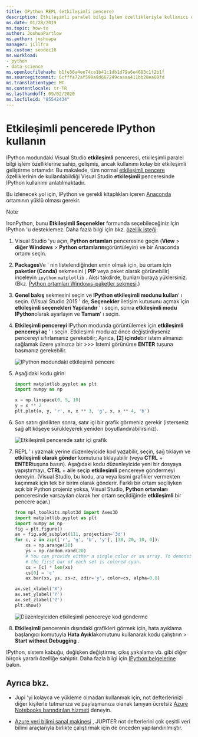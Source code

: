 ```yaml
---
title: IPython REPL (etkileşimli pencere)
description: Etkileşimli paralel bilgi Işlem özellikleriyle kullanıcı dostu etkileşimli bir geliştirme ortamı için, IPython modunda Visual Studio etkileşimli penceresini kullanın.
ms.date: 01/28/2019
ms.topic: how-to
author: JoshuaPartlow
ms.author: joshuapa
manager: jillfra
ms.custom: seodec18
ms.workload:
- python
- data-science
ms.openlocfilehash: b1fe36a4ee74ca1b41c1db1d79a6e4683c1f2b1f
ms.sourcegitcommit: 6cfffa72af599a9d667249caaaa411bb28ea69fd
ms.translationtype: MT
ms.contentlocale: tr-TR
ms.lasthandoff: 09/02/2020
ms.locfileid: "85542434"
---
```

# <a name="use-ipython-in-the-interactive-window"></a>Etkileşimli pencerede IPython kullanın

IPython modundaki Visual Studio **etkileşimli** penceresi, etkileşimli paralel bilgi işlem özelliklerine sahip, gelişmiş, ancak kullanımı kolay bir etkileşimli geliştirme ortamıdır. Bu makalede, tüm normal [etkileşimli pencere](python-interactive-repl-in-visual-studio.md) özelliklerinin de kullanılabildiği Visual Studio **etkileşimli** penceresinde IPython kullanımı anlatılmaktadır.

Bu izlenecek yol için, IPython ve gerekli kitaplıkları içeren [Anaconda](https://www.continuum.io) ortamının yüklü olması gerekir.

> [!Note]
> IronPython, bunu **Etkileşimli Seçenekler** formunda seçebileceğiniz Için IPython 'u desteklemez. Daha fazla bilgi için bkz. [özellik isteği](https://github.com/Microsoft/PTVS/issues/84).

1. Visual Studio 'yu açın, **Python ortamları** penceresine geçin (**View**  >  **diğer Windows**  >  **Python ortamlarını**görüntüleyin) ve bir Anaconda ortamı seçin.

2. **Packages**Ve ' nin listelendiğinden emin olmak için, bu ortam için **paketler (Conda)** sekmesini ( **PIP** veya paket olarak görünebilir) inceleyin `ipython` `matplotlib` . Aksi takdirde, bunları buraya yüklersiniz. (Bkz. [Python ortamları Windows-paketler sekmesi](python-environments-window-tab-reference.md).)

3. **Genel bakış** sekmesini seçin ve **IPython etkileşimli modunu kullan**' ı seçin. (Visual Studio 2015 ' de, **Seçenekler** iletişim kutusunu açmak için **etkileşimli seçenekleri Yapılandır** ' ı seçin, sonra **etkileşimli modu** **IPython**olarak ayarlayın ve **Tamam**' ı seçin.

4. **Etkileşimli pencereyi** IPython modunda görüntülemek için **etkileşimli pencereyi aç** ' ı seçin. Etkileşimli modu az önce değiştirdiyseniz pencereyi sıfırlamanız gerekebilir; Ayrıca, **[2] içinde**bir istem almanızı sağlamak üzere yalnızca bir >>> Istemi görünürse **ENTER** tuşuna basmanız gerekebilir.

    ![IPython modundaki etkileşimli pencere](media/ipython-repl-03.png)

5. Aşağıdaki kodu girin:

   ```python
   import matplotlib.pyplot as plt
   import numpy as np

   x = np.linspace(0, 5, 10)
   y = x ** 2
   plt.plot(x, y, 'r', x, x ** 3, 'g', x, x ** 4, 'b')
   ```

6. Son satırı girdikten sonra, satır içi bir grafik görmeniz gerekir (isterseniz sağ alt köşeye sürükleyerek yeniden boyutlandırabilirsiniz).

    ![Etkileşimli pencerede satır içi grafik](media/ipython-repl-04.png)

7. REPL ' ı yazmak yerine düzenleyicide kod yazabilir, seçin, sağ tıklayın ve **etkileşimli olarak gönder** komutuna tıklayabilir (veya **CTRL** + **ENTER**tuşuna basın). Aşağıdaki kodu düzenleyicide yeni bir dosyaya yapıştırmayı, **CTRL** + **a**ile seçip **etkileşimli** pencereye göndermeyi deneyin. (Visual Studio, bu kodu, ara veya kısmi grafikler vermekten kaçınmak için tek bir birim olarak gönderir. Farklı bir ortam seçiliyken açık bir Python projeniz yoksa, Visual Studio, **Python ortamları** penceresinde varsayılan olarak her ortam seçildiğinde **etkileşimli** bir pencere açar.)

    ```python
    from mpl_toolkits.mplot3d import Axes3D
    import matplotlib.pyplot as plt
    import numpy as np
    fig = plt.figure()
    ax = fig.add_subplot(111, projection='3d')
    for c, z in zip(['r', 'g', 'b', 'y'], [30, 20, 10, 0]):
        xs = np.arange(20)
        ys = np.random.rand(20)
        # You can provide either a single color or an array. To demonstrate this,
        # the first bar of each set is colored cyan.
        cs = [c] * len(xs)
        cs[0] = 'c'
        ax.bar(xs, ys, zs=z, zdir='y', color=cs, alpha=0.8)

    ax.set_xlabel('X')
    ax.set_ylabel('Y')
    ax.set_zlabel('Z')
    plt.show()
    ```

    ![Düzenleyiciden etkileşimli pencereye kod gönderme](media/ipython-repl-05.png)

8. **Etkileşimli** pencerenin dışındaki grafikleri görmek için, hata ayıklama başlangıcı komutuyla **Hata Ayıkla**komutunu kullanarak kodu çalıştırın  >  **Start without Debugging** .

IPython, sistem kabuğu, değişken değiştirme, çıkış yakalama vb. gibi diğer birçok yararlı özelliğe sahiptir. Daha fazla bilgi için [IPython belgelerine](https://ipython.org/documentation.html) bakın.

## <a name="see-also"></a>Ayrıca bkz.

- Jupi 'yi kolayca ve yükleme olmadan kullanmak için, not defterlerinizi diğer kişilerle tutmanıza ve paylaşmanıza olanak tanıyan ücretsiz [Azure Notebooks barındırılan hizmeti](https://notebooks.azure.com/) deneyin.

- [Azure veri bilimi sanal makinesi](/azure/machine-learning/data-science-virtual-machine/overview) , JUPITER not defterlerini çok çeşitli veri bilimi araçlarıyla birlikte çalıştırmak için de önceden yapılandırılmıştır.
